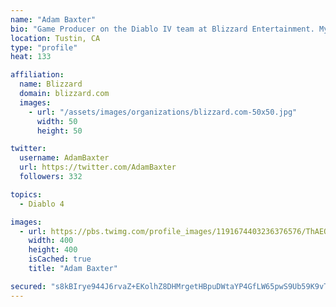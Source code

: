 ```yaml
---
name: "Adam Baxter"
bio: "Game Producer on the Diablo IV team at Blizzard Entertainment. My tweets are my own."
location: Tustin, CA
type: "profile"
heat: 133

affiliation:
  name: Blizzard
  domain: blizzard.com
  images:
    - url: "/assets/images/organizations/blizzard.com-50x50.jpg"
      width: 50
      height: 50

twitter:
  username: AdamBaxter
  url: https://twitter.com/AdamBaxter
  followers: 332

topics:
  - Diablo 4

images:
  - url: https://pbs.twimg.com/profile_images/1191674403236376576/ThAEOyvV_400x400.jpg
    width: 400
    height: 400
    isCached: true
    title: "Adam Baxter"

secured: "s8kBIrye944J6rvaZ+EKolhZ8DHMrgetHBpuDWtaYP4GfLW65pwS9Ub59K9vTlupFMrQLIl7Ca6MmXxr1Yn3QPl+Qc58PswNpqzN0JWY0IYHwl/Ew/ok1ys+XbOw6ElHNNnwfh8vo54a3lYvRmN1oNzwzABVIT5kshRRrfhOJjrhIpnkPx1CzFnhcha9NJVOEBwIDeojqtPUrKR8kpXhpQR5JQVzO2JfRC0N2OZPc+rZ5Op4sYXLj66P0WGPQQ1Kmc53RYjx/4L/+Mbl6WRHS1277IWgztDOJlaqBPitcf1Y8BISP/BIJecP07nDathmPcBX/Z0vOKAUMbzu4j76SRYuh1hHrZVIJ2vQkAqdvU3mkrEkQPdyI8srlvFPvCfD;saXPqyA6jwnPSzD2FS2Q4Q=="
---
```


